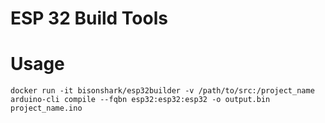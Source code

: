 # ESP 32 Build Tools

# Usage

```
docker run -it bisonshark/esp32builder -v /path/to/src:/project_name arduino-cli compile --fqbn esp32:esp32:esp32 -o output.bin project_name.ino
```